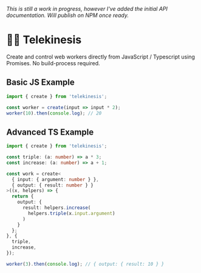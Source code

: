 _This is still a work in progress, however I've added the initial API documentation. Will publish on NPM once ready._

# 🧙‍♂️ Telekinesis

Create and control web workers directly from JavaScript / Typescript using Promises. No build-process required.

## Basic JS Example

```ts
import { create } from 'telekinesis';

const worker = create(input => input * 2);
worker(10).then(console.log); // 20
```

## Advanced TS Example

```ts
import { create } from 'telekinesis';

const triple: (a: number) => a * 3;
const increase: (a: number) => a + 1;

const work = create<
  { input: { argument: number } },
  { output: { result: number } }
>((x, helpers) => {
  return { 
    output: { 
      result: helpers.increase(
        helpers.triple(x.input.argument)
      ) 
    }
  };
}, {
  triple,
  increase,
});

worker(3).then(console.log); // { output: { result: 10 } }
```
